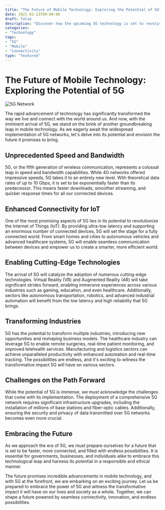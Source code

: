 ```yaml
--- 
title: "The Future of Mobile Technology: Exploring the Potential of 5G"
date: 2021-03-23T09:00:00
draft: false
description: "Discover how the upcoming 5G technology is set to revolutionize the mobile industry and enhance our everyday lives."
categories:
- "Technology"
tags:
- "5G"
- "Mobile"
- "Connectivity"
type: "featured"
---
```


# The Future of Mobile Technology: Exploring the Potential of 5G

![5G Network](https://www.example.com/images/5g-network.jpg)

The rapid advancement of technology has significantly transformed the way we live and connect with the world around us. And now, with the imminent arrival of 5G, we stand on the brink of another groundbreaking leap in mobile technology. As we eagerly await the widespread implementation of 5G networks, let's delve into its potential and envision the future it promises to bring.

## Unprecedented Speed and Bandwidth

5G, or the fifth generation of wireless communication, represents a colossal leap in speed and bandwidth capabilities. While 4G networks offered impressive speeds, 5G takes it to an entirely new level. With theoretical data rates of up to 10 Gbps, it is set to be exponentially faster than its predecessor. This means faster downloads, smoother streaming, and quicker response times for all our connected devices.

## Enhanced Connectivity for IoT

One of the most promising aspects of 5G lies in its potential to revolutionize the Internet of Things (IoT). By providing ultra-low latency and supporting an enormous number of connected devices, 5G will set the stage for a fully connected world. From smart homes and cities to autonomous vehicles and advanced healthcare systems, 5G will enable seamless communication between devices and empower us to create a smarter, more efficient world.

## Enabling Cutting-Edge Technologies

The arrival of 5G will catalyze the adoption of numerous cutting-edge technologies. Virtual Reality (VR) and Augmented Reality (AR) will take significant strides forward, enabling immersive experiences across various industries such as gaming, education, and even healthcare. Additionally, sectors like autonomous transportation, robotics, and advanced industrial automation will benefit from the low latency and high reliability that 5G brings.

## Transforming Industries

5G has the potential to transform multiple industries, introducing new opportunities and reshaping business models. The healthcare industry can leverage 5G to enable remote surgeries, real-time patient monitoring, and improved telehealth services. Manufacturing and logistics sectors can achieve unparalleled productivity with enhanced automation and real-time tracking. The possibilities are endless, and it's exciting to witness the transformative impact 5G will have on various sectors.

## Challenges on the Path Forward

While the potential of 5G is immense, we must acknowledge the challenges that come with its implementation. The deployment of a comprehensive 5G network requires significant infrastructure upgrades, including the installation of millions of base stations and fiber-optic cables. Additionally, ensuring the security and privacy of data transmitted over 5G networks becomes even more crucial.

## Embracing the Future

As we approach the era of 5G, we must prepare ourselves for a future that is set to be faster, more connected, and filled with endless possibilities. It is essential for governments, businesses, and individuals alike to embrace this technological leap and harness its potential in a responsible and ethical manner.

The future promises incredible advancements in mobile technology, and with 5G at the forefront, we are embarking on an exciting journey. Let us be prepared to embrace the power of 5G and witness the transformative impact it will have on our lives and society as a whole. Together, we can shape a future powered by seamless connectivity, innovation, and endless possibilities.
